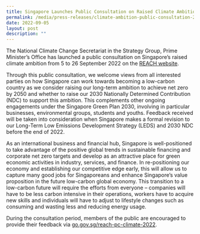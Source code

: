 ```yaml
---
title: Singapore Launches Public Consultation on Raised Climate Ambition, Seeks Feedback on Low-Carbon Transition
permalink: /media/press-releases/climate-ambition-public-consultation-2022/
date: 2022-09-05
layout: post
description: ""
---
```

The National Climate Change Secretariat in the Strategy Group, Prime Minister’s Office has launched a public consultation on Singapore’s raised climate ambition from 5 to 26 September 2022 on the [REACH website](http://go.gov.sg/reach-pc-climate-2022).

Through this public consultation, we welcome views from all interested parties on how Singapore can work towards becoming a low-carbon country as we consider raising our long-term ambition to achieve net zero by 2050 and whether to raise our 2030 Nationally Determined Contribution (NDC) to support this ambition. This complements other ongoing engagements under the Singapore Green Plan 2030, involving in particular businesses, environmental groups, students and youths. Feedback received will be taken into consideration when Singapore makes a formal revision to our Long-Term Low Emissions Development Strategy (LEDS) and 2030 NDC before the end of 2022.

As an international business and financial hub, Singapore is well-positioned to take advantage of the positive global trends in sustainable financing and corporate net zero targets and develop as an attractive place for green economic activities in industry, services, and finance. In re-positioning our economy and establishing our competitive edge early, this will allow us to capture many good jobs for Singaporeans and enhance Singapore’s value proposition in the future low-carbon global economy. This transition to a low-carbon future will require the efforts from everyone – companies will have to be less carbon intensive in their operations, workers have to acquire new skills and individuals will have to adjust to lifestyle changes such as consuming and wasting less and reducing energy usage.  

During the consultation period, members of the public are encouraged to provide their feedback via [go.gov.sg/reach-pc-climate-2022](https://go.gov.sg/reach-pc-climate-2022).  
